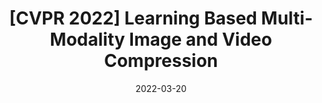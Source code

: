 ---
title: "[CVPR 2022] Learning Based Multi-Modality Image and Video Compression"
draft: false
date: 2022-03-20
description: "Multi-modality (i.e., multi-sensor) data is widely used in various vision tasks for more accurate or robust perception. This work proposes a multi-modality compression framework for infrared and visible image pairs by exploiting the cross-modality redundancy."
tags:
  - Publications
---